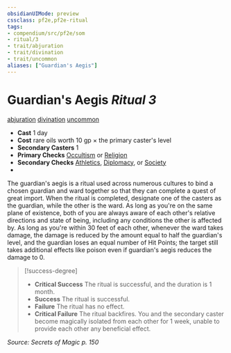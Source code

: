 ```yaml
---
obsidianUIMode: preview
cssclass: pf2e,pf2e-ritual
tags:
- compendium/src/pf2e/som
- ritual/3
- trait/abjuration
- trait/divination
- trait/uncommon
aliases: ["Guardian's Aegis"]
---
```

# Guardian's Aegis *Ritual 3*  
[abjuration](abjuration.md "Abjuration School Trait")  [divination](divination.md "Divination School Trait")  [uncommon](uncommon.md "Uncommon Rarity Trait")  

- **Cast** 1 day
- **Cost** rare oils worth 10 gp × the primary caster's level
- **Secondary Casters** 1
- **Primary Checks** [Occultism](skills.md#Occultism) or [Religion](skills.md#Religion)
- **Secondary Checks** [Athletics](skills.md#Athletics), [Diplomacy](skills.md#Diplomacy), or [Society](skills.md#Society)
- 

The guardian's aegis is a ritual used across numerous cultures to bind a chosen guardian and ward together so that they can complete a quest of great import. When the ritual is completed, designate one of the casters as the guardian, while the other is the ward. As long as you're on the same plane of existence, both of you are always aware of each other's relative directions and state of being, including any conditions the other is affected by. As long as you're within 30 feet of each other, whenever the ward takes damage, the damage is reduced by the amount equal to half the guardian's level, and the guardian loses an equal number of Hit Points; the target still takes additional effects like poison even if guardian's aegis reduces the damage to 0.

> [!success-degree] 
> - **Critical Success** The ritual is successful, and the duration is 1 month.
> - **Success** The ritual is successful.
> - **Failure** The ritual has no effect.
> - **Critical Failure** The ritual backfires. You and the secondary caster become magically isolated from each other for 1 week, unable to provide each other any beneficial effect.

*Source: Secrets of Magic p. 150*